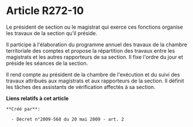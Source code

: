 # Article R272-10

Le président de section ou le magistrat qui exerce ces fonctions organise les travaux de la section qu'il préside. 

Il participe à l'élaboration du programme annuel des travaux de la chambre territoriale des comptes et propose la répartition
des travaux entre les magistrats et les autres rapporteurs de sa section. Il fixe l'ordre du jour et préside les séances de
la section. 

Il rend compte au président de la chambre de l'exécution et du suivi des travaux attribués aux magistrats et aux rapporteurs
de la section. Il définit les tâches des assistants de vérification affectés à sa section.

**Liens relatifs à cet article**

	**Créé par**:

	  - Décret n°2009-568 du 20 mai 2009 - art. 2
